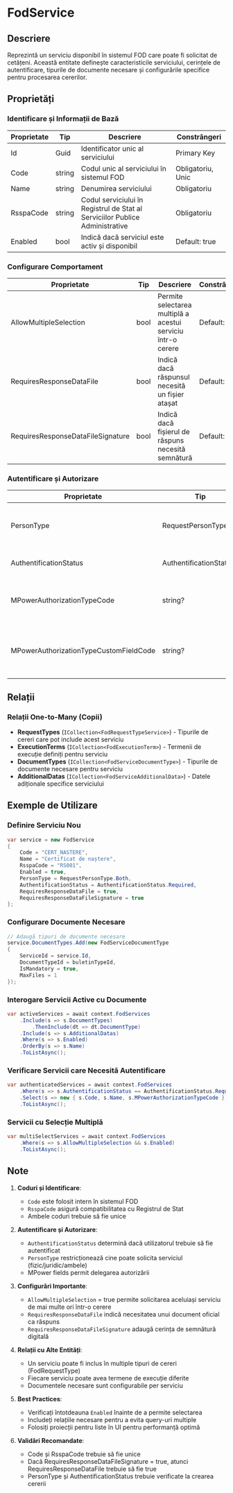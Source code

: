 # FodService

## Descriere

Reprezintă un serviciu disponibil în sistemul FOD care poate fi solicitat de cetățeni. Această entitate definește caracteristicile serviciului, cerințele de autentificare, tipurile de documente necesare și configurările specifice pentru procesarea cererilor.

## Proprietăți

### Identificare și Informații de Bază

| Proprietate | Tip | Descriere | Constrângeri |
|------------|-----|-----------|--------------|
| Id | Guid | Identificator unic al serviciului | Primary Key |
| Code | string | Codul unic al serviciului în sistemul FOD | Obligatoriu, Unic |
| Name | string | Denumirea serviciului | Obligatoriu |
| RsspaCode | string | Codul serviciului în Registrul de Stat al Serviciilor Publice Administrative | Obligatoriu |
| Enabled | bool | Indică dacă serviciul este activ și disponibil | Default: true |

### Configurare Comportament

| Proprietate | Tip | Descriere | Constrângeri |
|------------|-----|-----------|--------------|
| AllowMultipleSelection | bool | Permite selectarea multiplă a acestui serviciu într-o cerere | Default: false |
| RequiresResponseDataFile | bool | Indică dacă răspunsul necesită un fișier atașat | Default: false |
| RequiresResponseDataFileSignature | bool | Indică dacă fișierul de răspuns necesită semnătură | Default: false |

### Autentificare și Autorizare

| Proprietate | Tip | Descriere | Constrângeri |
|------------|-----|-----------|--------------|
| PersonType | RequestPersonType? | Tipul de persoană care poate solicita serviciul | Enum: RequestPersonType |
| AuthentificationStatus | AuthentificationStatus? | Nivelul de autentificare necesar | Enum: AuthentificationStatus |
| MPowerAuthorizationTypeCode | string? | Codul tipului de autorizare MPower necesar | - |
| MPowerAuthorizationTypeCustomFieldCode | string? | Codul câmpului personalizat pentru autorizare MPower | - |

## Relații

### Relații One-to-Many (Copii)
- **RequestTypes** (`ICollection<FodRequestTypeService>`) - Tipurile de cereri care pot include acest serviciu
- **ExecutionTerms** (`ICollection<FodExecutionTerm>`) - Termenii de execuție definiți pentru serviciu
- **DocumentTypes** (`ICollection<FodServiceDocumentType>`) - Tipurile de documente necesare pentru serviciu
- **AdditionalDatas** (`ICollection<FodServiceAdditionalData>`) - Datele adiționale specifice serviciului

## Exemple de Utilizare

### Definire Serviciu Nou
```csharp
var service = new FodService
{
    Code = "CERT_NASTERE",
    Name = "Certificat de naștere",
    RsspaCode = "RS001",
    Enabled = true,
    PersonType = RequestPersonType.Both,
    AuthentificationStatus = AuthentificationStatus.Required,
    RequiresResponseDataFile = true,
    RequiresResponseDataFileSignature = true
};
```

### Configurare Documente Necesare
```csharp
// Adaugă tipuri de documente necesare
service.DocumentTypes.Add(new FodServiceDocumentType
{
    ServiceId = service.Id,
    DocumentTypeId = buletinTypeId,
    IsMandatory = true,
    MaxFiles = 1
});
```

### Interogare Servicii Active cu Documente
```csharp
var activeServices = await context.FodServices
    .Include(s => s.DocumentTypes)
        .ThenInclude(dt => dt.DocumentType)
    .Include(s => s.AdditionalDatas)
    .Where(s => s.Enabled)
    .OrderBy(s => s.Name)
    .ToListAsync();
```

### Verificare Servicii care Necesită Autentificare
```csharp
var authenticatedServices = await context.FodServices
    .Where(s => s.AuthentificationStatus == AuthentificationStatus.Required)
    .Select(s => new { s.Code, s.Name, s.MPowerAuthorizationTypeCode })
    .ToListAsync();
```

### Servicii cu Selecție Multiplă
```csharp
var multiSelectServices = await context.FodServices
    .Where(s => s.AllowMultipleSelection && s.Enabled)
    .ToListAsync();
```

## Note

1. **Coduri și Identificare**:
   - `Code` este folosit intern în sistemul FOD
   - `RsspaCode` asigură compatibilitatea cu Registrul de Stat
   - Ambele coduri trebuie să fie unice

2. **Autentificare și Autorizare**:
   - `AuthentificationStatus` determină dacă utilizatorul trebuie să fie autentificat
   - `PersonType` restricționează cine poate solicita serviciul (fizic/juridic/ambele)
   - MPower fields permit delegarea autorizării

3. **Configurări Importante**:
   - `AllowMultipleSelection` = true permite solicitarea aceluiași serviciu de mai multe ori într-o cerere
   - `RequiresResponseDataFile` indică necesitatea unui document oficial ca răspuns
   - `RequiresResponseDataFileSignature` adaugă cerința de semnătură digitală

4. **Relații cu Alte Entități**:
   - Un serviciu poate fi inclus în multiple tipuri de cereri (FodRequestType)
   - Fiecare serviciu poate avea termene de execuție diferite
   - Documentele necesare sunt configurabile per serviciu

5. **Best Practices**:
   - Verificați întotdeauna `Enabled` înainte de a permite selectarea
   - Includeți relațiile necesare pentru a evita query-uri multiple
   - Folosiți proiecții pentru liste în UI pentru performanță optimă

6. **Validări Recomandate**:
   - Code și RsspaCode trebuie să fie unice
   - Dacă RequiresResponseDataFileSignature = true, atunci RequiresResponseDataFile trebuie să fie true
   - PersonType și AuthentificationStatus trebuie verificate la crearea cererii